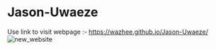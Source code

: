 # Jason-Uwaeze
Use link to visit webpage :- https://wazhee.github.io/Jason-Uwaeze/
<br>
![new_website](https://github.com/Wazhee/Jason-Uwaeze/assets/34732790/4d742eee-dcd7-4f72-8a9b-20e3478368b0)

